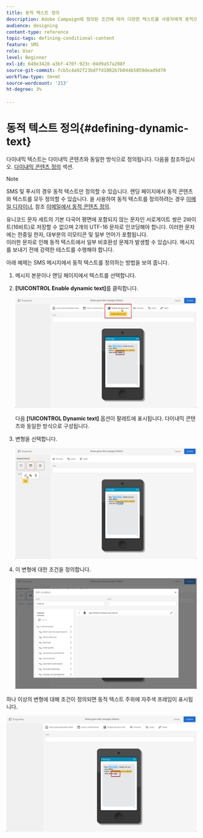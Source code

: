 ```yaml
---
title: 동적 텍스트 정의
description: Adobe Campaign에 정의된 조건에 따라 다양한 텍스트를 사용자에게 동적으로 표시하는 방법을 알아봅니다.
audience: designing
content-type: reference
topic-tags: defining-conditional-content
feature: SMS
role: User
level: Beginner
exl-id: 649e3428-a3bf-470f-923c-04d9a57a208f
source-git-commit: fcb5c4a92f23bdffd1082b7b044b5859dead9d70
workflow-type: tm+mt
source-wordcount: '213'
ht-degree: 3%

---
```


# 동적 텍스트 정의{#defining-dynamic-text}

다이내믹 텍스트는 다이내믹 콘텐츠와 동일한 방식으로 정의됩니다. 다음을 참조하십시오. [다이내믹 콘텐츠 정의](../../designing/using/personalization.md#defining-dynamic-content-in-an-email) 섹션.

>[!NOTE]
>
>SMS 및 푸시의 경우 동적 텍스트만 정의할 수 있습니다. 랜딩 페이지에서 동적 콘텐츠와 텍스트를 모두 정의할 수 있습니다. 을 사용하여 동적 텍스트를 정의하려는 경우 [이메일 디자이너](../../designing/using/designing-content-in-adobe-campaign.md), 참조 [이메일에서 동적 콘텐츠 정의](../../designing/using/personalization.md#defining-dynamic-content-in-an-email).

유니코드 문자 세트의 기본 다국어 평면에 포함되지 않는 문자인 서로게이트 쌍은 2바이트(16비트)로 저장할 수 없으며 2개의 UTF-16 문자로 인코딩해야 합니다. 이러한 문자에는 한중일 한자, 대부분의 이모티콘 및 일부 언어가 포함됩니다.
<br>이러한 문자로 인해 동적 텍스트에서 일부 비호환성 문제가 발생할 수 있습니다. 메시지를 보내기 전에 강력한 테스트를 수행해야 합니다.


아래 예제는 SMS 메시지에서 동적 텍스트를 정의하는 방법을 보여 줍니다.

1. 메시지 본문이나 랜딩 페이지에서 텍스트를 선택합니다.
1. **[!UICONTROL Enable dynamic text]**&#x200B;를 클릭합니다.

   ![](assets/dynamic_text_sms_1.png)

   다음 **[!UICONTROL Dynamic text]** 옵션이 팔레트에 표시됩니다. 다이내믹 콘텐츠와 동일한 방식으로 구성됩니다.

1. 변형을 선택합니다.

   ![](assets/dynamic_text_sms_2.png)

1. 이 변형에 대한 조건을 정의합니다.

   ![](assets/dynamic_text_sms_4.png)

하나 이상의 변형에 대해 조건이 정의되면 동적 텍스트 주위에 자주색 프레임이 표시됩니다.

![](assets/dynamic_text_sms_3.png)
